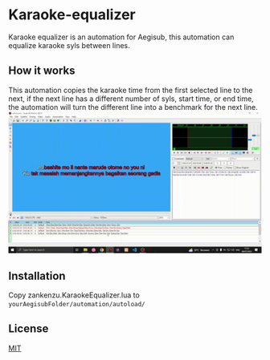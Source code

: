 # Karaoke-equalizer
Karaoke equalizer is an automation for Aegisub, this automation can equalize karaoke syls between lines.
## How it works
This automation copies the karaoke time from the first selected line to the next, if the next line has a different number of syls, start time, or end time, the automation will turn the different line into a benchmark for the next line.
![How to use](https://raw.githubusercontent.com/ridwanchaniago84/Karaoke-equalizer/main/doc/2023-07-08%2017-33-28_Trim.gif)
## Installation
Copy zankenzu.KaraokeEqualizer.lua to `yourAegisubFolder/automation/autoload/`
## License
[MIT](https://github.com/ridwanchaniago84/Karaoke-equalizer/blob/main/LICENSE)
